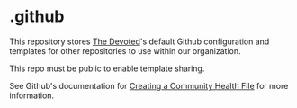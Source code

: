 # .github

This repository stores [The Devoted](https://github.com/The-Devoted)'s default
Github configuration and templates for other repositories to use within our
organization.

This repo must be public to enable template sharing.

See Github's documentation for [Creating a Community Health
File](https://docs.github.com/en/communities/setting-up-your-project-for-healthy-contributions/creating-a-default-community-health-file)
for more information.
